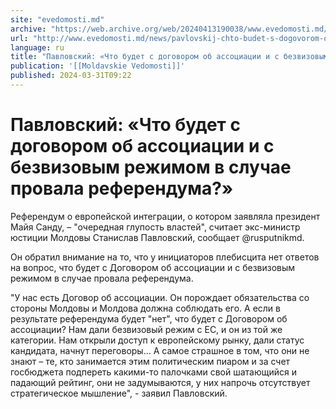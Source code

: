 ```yaml
---
site: "evedomosti.md"
archive: "https://web.archive.org/web/20240413190038/www.evedomosti.md/news/pavlovskij-chto-budet-s-dogovorom-ob-associacii-i-s-bezvizov"
url: "http://www.evedomosti.md/news/pavlovskij-chto-budet-s-dogovorom-ob-associacii-i-s-bezvizov"
language: ru
title: "Павловский: «Что будет с договором об ассоциации и с безвизовым режимом в случае провала референдума?»"
publication: '[[Moldavskie Vedomosti]]'
published: 2024-03-31T09:22
---
```


# Павловский: «Что будет с договором об ассоциации и с безвизовым режимом в случае провала референдума?»

Референдум о европейской интеграции, о котором заявляла президент Майя Санду, – "очередная глупость властей", считает экс-министр юстиции Молдовы Станислав Павловский, сообщает @rusputnikmd.

Он обратил внимание на то, что у инициаторов плебисцита нет ответов на вопрос, что будет с Договором об ассоциации и с безвизовым режимом в случае провала референдума.

"У нас есть Договор об ассоциации. Он порождает обязательства со стороны Молдовы и Молдова должна соблюдать его. А если в результате референдума будет "нет", что будет с Договором об ассоциации? Нам дали безвизовый режим с ЕС, и он из той же категории. Нам открыли доступ к европейскому рынку, дали статус кандидата, начнут переговоры... А самое страшное в том, что они не знают – те, кто занимается этим политическим пиаром и за счет госбюджета подпереть какими-то палочками свой шатающийся и падающий рейтинг, они не задумываются, у них напрочь отсутствует стратегическое мышление", - заявил Павловский.